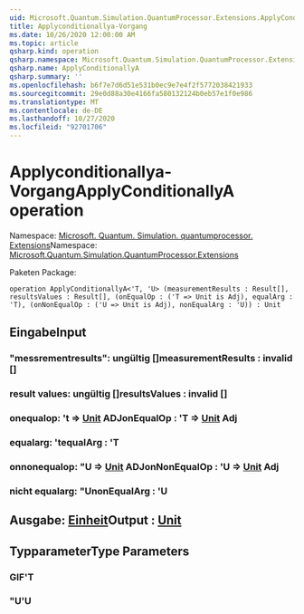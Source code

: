 ```yaml
---
uid: Microsoft.Quantum.Simulation.QuantumProcessor.Extensions.ApplyConditionallyA
title: Applyconditionallya-Vorgang
ms.date: 10/26/2020 12:00:00 AM
ms.topic: article
qsharp.kind: operation
qsharp.namespace: Microsoft.Quantum.Simulation.QuantumProcessor.Extensions
qsharp.name: ApplyConditionallyA
qsharp.summary: ''
ms.openlocfilehash: b6f7e7d6d51e531b0ec9e7e4f2f5772038421933
ms.sourcegitcommit: 29e0d88a30e4166fa580132124b0eb57e1f0e986
ms.translationtype: MT
ms.contentlocale: de-DE
ms.lasthandoff: 10/27/2020
ms.locfileid: "92701706"
---
```

# <a name="applyconditionallya-operation"></a><span data-ttu-id="32342-102">Applyconditionallya-Vorgang</span><span class="sxs-lookup"><span data-stu-id="32342-102">ApplyConditionallyA operation</span></span>

<span data-ttu-id="32342-103">Namespace: [Microsoft. Quantum. Simulation. quantumprocessor. Extensions](xref:Microsoft.Quantum.Simulation.QuantumProcessor.Extensions)</span><span class="sxs-lookup"><span data-stu-id="32342-103">Namespace: [Microsoft.Quantum.Simulation.QuantumProcessor.Extensions](xref:Microsoft.Quantum.Simulation.QuantumProcessor.Extensions)</span></span>

<span data-ttu-id="32342-104">Paketen [](https://nuget.org/packages/)</span><span class="sxs-lookup"><span data-stu-id="32342-104">Package: [](https://nuget.org/packages/)</span></span>




```qsharp
operation ApplyConditionallyA<'T, 'U> (measurementResults : Result[], resultsValues : Result[], (onEqualOp : ('T => Unit is Adj), equalArg : 'T), (onNonEqualOp : ('U => Unit is Adj), nonEqualArg : 'U)) : Unit
```


## <a name="input"></a><span data-ttu-id="32342-105">Eingabe</span><span class="sxs-lookup"><span data-stu-id="32342-105">Input</span></span>

### <a name="measurementresults--__invalidresult__"></a><span data-ttu-id="32342-106">"messrementresults": __ungültig <Result>__ []</span><span class="sxs-lookup"><span data-stu-id="32342-106">measurementResults : __invalid<Result>__ []</span></span>




### <a name="resultsvalues--__invalidresult__"></a><span data-ttu-id="32342-107">result values: __ungültig <Result>__ []</span><span class="sxs-lookup"><span data-stu-id="32342-107">resultsValues : __invalid<Result>__ []</span></span>




### <a name="onequalop--t--unit-adj"></a><span data-ttu-id="32342-108">onequalop: 't => [Unit](xref:microsoft.quantum.lang-ref.unit) ADJ</span><span class="sxs-lookup"><span data-stu-id="32342-108">onEqualOp : 'T => [Unit](xref:microsoft.quantum.lang-ref.unit) Adj</span></span>




### <a name="equalarg--t"></a><span data-ttu-id="32342-109">equalarg: 't</span><span class="sxs-lookup"><span data-stu-id="32342-109">equalArg : 'T</span></span>




### <a name="onnonequalop--u--unit-adj"></a><span data-ttu-id="32342-110">onnonequalop: "U => [Unit](xref:microsoft.quantum.lang-ref.unit) ADJ</span><span class="sxs-lookup"><span data-stu-id="32342-110">onNonEqualOp : 'U => [Unit](xref:microsoft.quantum.lang-ref.unit) Adj</span></span>




### <a name="nonequalarg--u"></a><span data-ttu-id="32342-111">nicht equalarg: "U</span><span class="sxs-lookup"><span data-stu-id="32342-111">nonEqualArg : 'U</span></span>





## <a name="output--unit"></a><span data-ttu-id="32342-112">Ausgabe: [Einheit](xref:microsoft.quantum.lang-ref.unit)</span><span class="sxs-lookup"><span data-stu-id="32342-112">Output : [Unit](xref:microsoft.quantum.lang-ref.unit)</span></span>



## <a name="type-parameters"></a><span data-ttu-id="32342-113">Typparameter</span><span class="sxs-lookup"><span data-stu-id="32342-113">Type Parameters</span></span>

### <a name="t"></a><span data-ttu-id="32342-114">GIF</span><span class="sxs-lookup"><span data-stu-id="32342-114">'T</span></span>


### <a name="u"></a><span data-ttu-id="32342-115">"U</span><span class="sxs-lookup"><span data-stu-id="32342-115">'U</span></span>

